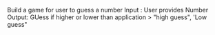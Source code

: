 Build a game for user to guess a number
Input : User provides Number
Output: GUess if higher or lower than application > "high guess", 'Low guess"

